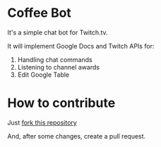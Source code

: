 # Coffee Bot
It's a simple chat bot for Twitch.tv.

It will implement Google Docs and Twitch APIs for:
1. Handling chat commands
2. Listening to channel awards
3. Edit Google Table

# How to contribute
Just [fork this repository](https://github.com/TwilightFoxy/coffee_bot/fork)

And, after some changes, create a pull request.
